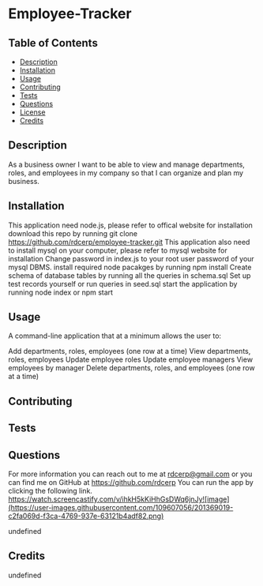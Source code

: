 # Employee-Tracker
  

  ## Table of Contents
  * [Description](#description)
  * [Installation](#installation)
  * [Usage](#usage)
  * [Contributing](#contributing)
  * [Tests](#tests)
  * [Questions](#questions)
  * [License](#license)
  * [Credits](#credits) 

  ## Description
  As a business owner I want to be able to view and manage departments, roles, and employees in my company so that I can organize and plan my business.
  ## Installation
  This application need node.js, please refer to offical website for installation
download this repo by running
git clone https://github.com/rdcerp/employee-tracker.git
This application also need to install mysql on your computer, please refer to mysql website for installation
Change password in index.js to your root user password of your mysql DBMS.
install required node pacakges by running
npm install
Create schema of database tables by running all the queries in schema.sql
Set up test records yourself or run queries in seed.sql
start the application by running
node index
or
npm start
  ## Usage
  A command-line application that at a minimum allows the user to:

Add departments, roles, employees (one row at a time)
View departments, roles, employees
Update employee roles
Update employee managers
View employees by manager
Delete departments, roles, and employees (one row at a time)
  ## Contributing
  
  ## Tests
  

  ## Questions
  For more information you can reach out to me at rdcerp@gmail.com 
  or you can find me on GitHub at https://github.com/rdcerp
  You can run the app by clicking the following link. https://watch.screencastify.com/v/ihkH5kKiHhGsDWq6jnJy![image](https://user-images.githubusercontent.com/109607056/201369019-c2fa069d-f3ca-4769-937e-63121b4adf82.png)


  
  undefined
 
  ## Credits
  undefined

